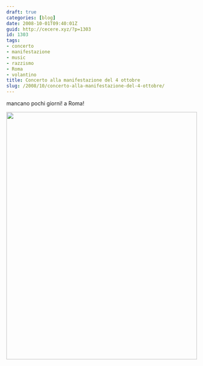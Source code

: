 ```yaml
---
draft: true
categories: [blog]
date: 2008-10-01T09:40:01Z
guid: http://cecere.xyz/?p=1303
id: 1303
tags:
- concerto
- manifestazione
- music
- razzismo
- Roma
- volantino
title: Concerto alla manifestazione del 4 ottobre
slug: /2008/10/concerto-alla-manifestazione-del-4-ottobre/
---
```


mancano pochi giorni! a Roma!

[<img class="aligncenter size-full wp-image-1304" title="concerto-4-ottobre" src="http://cecere.xyz/wp-content/uploads/sites/3/2008/10/concerto-4-ottobre.jpg" alt="" width="500" height="647" srcset="http://cecere.xyz/wp-content/uploads/sites/3/2008/10/concerto-4-ottobre.jpg 500w, http://cecere.xyz/wp-content/uploads/sites/3/2008/10/concerto-4-ottobre-232x300.jpg 232w" sizes="(max-width: 500px) 100vw, 500px" />](http://cecere.xyz/wp-content/uploads/sites/3/2008/10/concerto-4-ottobre.jpg)